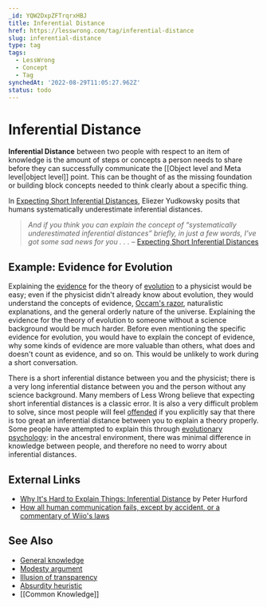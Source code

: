 ```yaml
---
_id: YQW2DxpZFTrqrxHBJ
title: Inferential Distance
href: https://lesswrong.com/tag/inferential-distance
slug: inferential-distance
type: tag
tags:
  - LessWrong
  - Concept
  - Tag
synchedAt: '2022-08-29T11:05:27.962Z'
status: todo
---
```


# Inferential Distance

**Inferential Distance** between two people with respect to an item of knowledge is the amount of steps or concepts a person needs to share before they can successfully communicate the [[Object level and Meta level|object level]] point. This can be thought of as the missing foundation or building block concepts needed to think clearly about a specific thing.

In [Expecting Short Inferential Distances](https://www.lessestwrong.com/posts/HLqWn5LASfhhArZ7w/expecting-short-inferential-distances), Eliezer Yudkowsky posits that humans systematically underestimate inferential distances.

> *And if you think you can explain the concept of “systematically underestimated inferential distances” briefly, in just a few words, I’ve got some sad news for you . . . –* [Expecting Short Inferential Distances](https://www.lessestwrong.com/posts/HLqWn5LASfhhArZ7w/expecting-short-inferential-distances)

## Example: Evidence for Evolution

Explaining the [evidence](https://lessestwrong.com/tag/evidence) for the theory of [evolution](https://lessestwrong.com/tag/evolution) to a physicist would be easy; even if the physicist didn't already know about evolution, they would understand the concepts of evidence, [Occam's razor](https://lessestwrong.com/tag/occam-s-razor), naturalistic explanations, and the general orderly nature of the universe. Explaining the evidence for the theory of evolution to someone without a science background would be much harder. Before even mentioning the specific evidence for evolution, you would have to explain the concept of evidence, why some kinds of evidence are more valuable than others, what does and doesn't count as evidence, and so on. This would be unlikely to work during a short conversation.

There is a short inferential distance between you and the physicist; there is a very long inferential distance between you and the person without any science background. Many members of Less Wrong believe that expecting short inferential distances is a classic error. It is also a very difficult problem to solve, since most people will feel [offended](https://wiki.lesswrong.com/wiki/offence) if you explicitly say that there is too great an inferential distance between you to explain a theory properly. Some people have attempted to explain this through [evolutionary psychology](https://lessestwrong.com/tag/evolutionary-psychology): in the ancestral environment, there was minimal difference in knowledge between people, and therefore no need to worry about inferential distances.

## External Links

- [Why It's Hard to Explain Things: Inferential Distance](http://everydayutilitarian.com/essays/why-its-hard-to-explain-things-inferential-distance/) by Peter Hurford
- [How all human communication fails, except by accident, or a commentary of Wiio's laws](https://jkorpela.fi/wiio.html)

## See Also

- [General knowledge](https://lessestwrong.com/tag/general-knowledge)
- [Modesty argument](https://lessestwrong.com/tag/modesty-argument)
- [Illusion of transparency](https://lessestwrong.com/tag/illusion-of-transparency)
- [Absurdity heuristic](https://lessestwrong.com/tag/absurdity-heuristic)
- [[Common Knowledge]]
